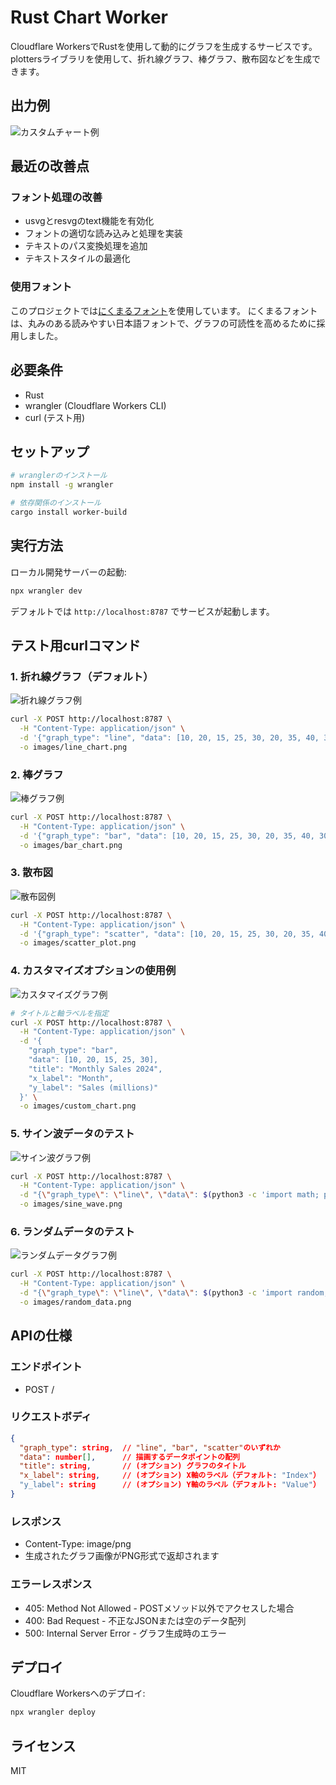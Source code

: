 # Rust Chart Worker

Cloudflare WorkersでRustを使用して動的にグラフを生成するサービスです。
plottersライブラリを使用して、折れ線グラフ、棒グラフ、散布図などを生成できます。

## 出力例

![カスタムチャート例](images/custom_chart.png)

## 最近の改善点

### フォント処理の改善
- usvgとresvgのtext機能を有効化
- フォントの適切な読み込みと処理を実装
- テキストのパス変換処理を追加
- テキストスタイルの最適化

### 使用フォント
このプロジェクトでは[にくまるフォント](http://www.fontna.com/blog/1651/)を使用しています。
にくまるフォントは、丸みのある読みやすい日本語フォントで、グラフの可読性を高めるために採用しました。

## 必要条件

- Rust
- wrangler (Cloudflare Workers CLI)
- curl (テスト用)

## セットアップ

```bash
# wranglerのインストール
npm install -g wrangler

# 依存関係のインストール
cargo install worker-build
```

## 実行方法

ローカル開発サーバーの起動:

```bash
npx wrangler dev
```

デフォルトでは `http://localhost:8787` でサービスが起動します。

## テスト用curlコマンド

### 1. 折れ線グラフ（デフォルト）

![折れ線グラフ例](images/line_chart.png)

```bash
curl -X POST http://localhost:8787 \
  -H "Content-Type: application/json" \
  -d '{"graph_type": "line", "data": [10, 20, 15, 25, 30, 20, 35, 40, 30, 45]}' \
  -o images/line_chart.png

```

### 2. 棒グラフ

![棒グラフ例](images/bar_chart.png)

```bash
curl -X POST http://localhost:8787 \
  -H "Content-Type: application/json" \
  -d '{"graph_type": "bar", "data": [10, 20, 15, 25, 30, 20, 35, 40, 30, 45]}' \
  -o images/bar_chart.png

```

### 3. 散布図

![散布図例](images/scatter_plot.png)

```bash
curl -X POST http://localhost:8787 \
  -H "Content-Type: application/json" \
  -d '{"graph_type": "scatter", "data": [10, 20, 15, 25, 30, 20, 35, 40, 30, 45]}' \
  -o images/scatter_plot.png

```


### 4. カスタマイズオプションの使用例

![カスタマイズグラフ例](images/custom_chart.png)

```bash
# タイトルと軸ラベルを指定
curl -X POST http://localhost:8787 \
  -H "Content-Type: application/json" \
  -d '{
    "graph_type": "bar",
    "data": [10, 20, 15, 25, 30],
    "title": "Monthly Sales 2024",
    "x_label": "Month",
    "y_label": "Sales (millions)"
  }' \
  -o images/custom_chart.png

```


### 5. サイン波データのテスト

![サイン波グラフ例](images/sine_wave.png)

```bash
curl -X POST http://localhost:8787 \
  -H "Content-Type: application/json" \
  -d "{\"graph_type\": \"line\", \"data\": $(python3 -c 'import math; print([math.sin(x/10)*10 + 20 for x in range(50)])')}" \
  -o images/sine_wave.png

```

### 6. ランダムデータのテスト

![ランダムデータグラフ例](images/random_data.png)

```bash
curl -X POST http://localhost:8787 \
  -H "Content-Type: application/json" \
  -d "{\"graph_type\": \"line\", \"data\": $(python3 -c 'import random; print([random.uniform(0, 100) for _ in range(20)])')}" \
  -o images/random_data.png

```

## APIの仕様

### エンドポイント
- POST /

### リクエストボディ
```json
{
  "graph_type": string,  // "line", "bar", "scatter"のいずれか
  "data": number[],      // 描画するデータポイントの配列
  "title": string,       // (オプション) グラフのタイトル
  "x_label": string,     // (オプション) X軸のラベル（デフォルト: "Index"）
  "y_label": string      // (オプション) Y軸のラベル（デフォルト: "Value"）
}
```

### レスポンス
- Content-Type: image/png
- 生成されたグラフ画像がPNG形式で返却されます

### エラーレスポンス
- 405: Method Not Allowed - POSTメソッド以外でアクセスした場合
- 400: Bad Request - 不正なJSONまたは空のデータ配列
- 500: Internal Server Error - グラフ生成時のエラー

## デプロイ

Cloudflare Workersへのデプロイ:

```bash
npx wrangler deploy
```

## ライセンス

MIT
